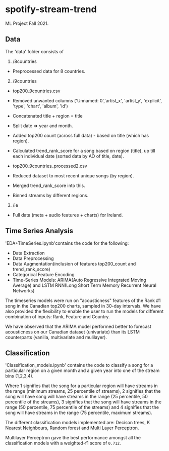 # spotify-stream-trend
 ML Project Fall 2021.

## Data
The 'data' folder consists of 

1. /8countries 

- Preprocessed data for 8 countries. 

2. /9countries 

- top200_9countries.csv 

 - Removed unwanted columns ('Unnamed: 0','artist_x', 'artist_y', 'explicit', 'type', 'chart', 'album', 'id')

 - Concatenated title + region = title 

 - Split date => year and month. 

 - Added top200 count (across full data) - based on title (which has region). 

 - Calculated trend_rank_score for a song based on region (title), up till each individual date (sorted data by AO of title, date).


- top200_9countries_processed2.csv 

 - Reduced dataset to most recent unique songs (by region). 

 - Merged trend_rank_score into this. 

 - Binned streams by different regions. 


3. /ie 

- Full data (meta + audio features + charts) for Ireland. 


## Time Series Analysis
'EDA+TimeSeries.ipynb'contains the code for the following:
- Data Extraction
- Data Preprocessing
- Data Augmentation(inclusion of features top200_count and trend_rank_score)
- Categorical Feature Encoding
- Time-Series Models: ARIMA(Auto Regressive Integrated Moving Average) and LSTM RNN(Long Short Term Memory Recurrent Neural Networks)

The timeseries models were run on "acousticness" features of the Rank #1 song in the Canadian top200 charts, sampled in 30-day intervals. We have also provided the flexibility to enable the user to run the models for different combination of inputs: Rank, Feature and Country.

We have observed that the ARIMA model performed better to forecast acousticness on our Canadian dataset (univariate) than its LSTM counterparts (vanilla, multivariate and mulilayer).


## Classification

'Classification_models.ipynb' contains the code to classify a song for a particular region on a given month and a given year into one of the stream bins (1,2,3,4). 

Where 1 signifies that the song for a particular region will have streams in the range (minimum streams, 25 percentile of streams), 2 signifies that the song will have song will have streams in the range (25 percentile, 50 percentile of the streams), 3 signifies that the song will have streams in the range (50 percentile, 75 percentile of the streams) and 4 signifies that the song will have streams in the range (75 percentile, maximum streams).

The different classification models implemented are: Decison trees, K Nearest Neighbours, Random forest and Multi Layer Perceptron. 

Multilayer Perceptron gave the best performance amongst all the classification models with a weighted-f1 score of `0.712`.
